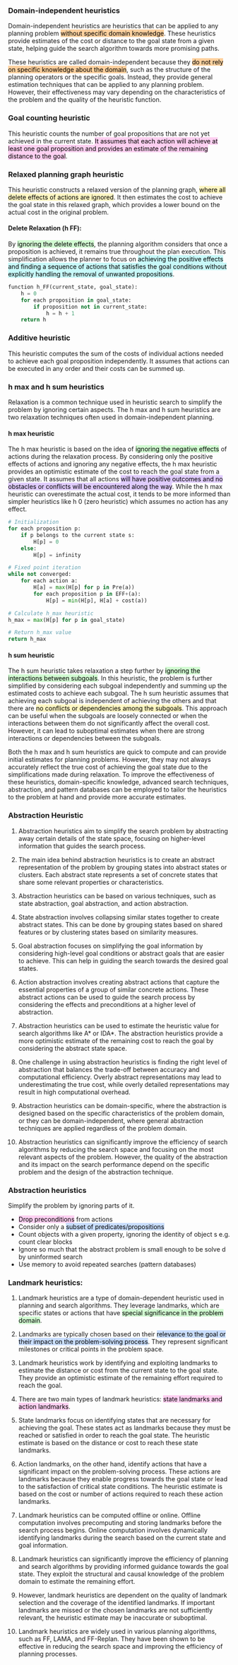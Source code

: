 
### Domain-independent heuristics

Domain-independent heuristics are heuristics that can be applied to any planning problem <mark style="background: #FFB86CA6;">without specific domain knowledge</mark>. These heuristics provide estimates of the cost or distance to the goal state from a given state, helping guide the search algorithm towards more promising paths.

These heuristics are called domain-independent because they <mark style="background: #FFB86CA6;">do not rely on specific knowledge about the domain</mark>, such as the structure of the planning operators or the specific goals. Instead, they provide general estimation techniques that can be applied to any planning problem. However, their effectiveness may vary depending on the characteristics of the problem and the quality of the heuristic function.


### Goal counting heuristic
This heuristic counts the number of goal propositions that are not yet achieved in the current state. <mark style="background: #FFB8EBA6;">It assumes that each action will achieve at least one goal proposition and provides an estimate of the remaining distance to the goal</mark>.


### Relaxed planning graph heuristic
This heuristic constructs a relaxed version of the planning graph, <mark style="background: #FFF3A3A6;">where all delete effects of actions are ignored</mark>. It then estimates the cost to achieve the goal state in this relaxed graph, which provides a lower bound on the actual cost in the original problem. 


#### Delete Relaxation (h FF):
By <mark style="background: #BBFABBA6;">ignoring the delete effects</mark>, the planning algorithm considers that once a proposition is achieved, it remains true throughout the plan execution. This simplification allows the planner to focus on <mark style="background: #ABF7F7A6;">achieving the positive effects and finding a sequence of actions that satisfies the goal conditions without explicitly handling the removal of unwanted propositions</mark>.

```python
function h_FF(current_state, goal_state):
    h = 0
    for each proposition in goal_state:
        if proposition not in current_state:
            h = h + 1
    return h
```


### Additive heuristic
This heuristic computes the sum of the costs of individual actions needed to achieve each goal proposition independently. It assumes that actions can be executed in any order and their costs can be summed up.


### h max and h sum heuristics
Relaxation is a common technique used in heuristic search to simplify the problem by ignoring certain aspects. The h max and h sum heuristics are two relaxation techniques often used in domain-independent planning.

#### h max heuristic
The h max heuristic is based on the idea of <mark style="background: #BBFABBA6;">ignoring the negative effects</mark> of actions during the relaxation process. By considering only the positive effects of actions and ignoring any negative effects, the h max heuristic provides an optimistic estimate of the cost to reach the goal state from a given state. It assumes that all actions <mark style="background: #D2B3FFA6;">will have positive outcomes and no obstacles or conflicts will be encountered along the way</mark>. While the h max heuristic can overestimate the actual cost, it tends to be more informed than simpler heuristics like h 0 (zero heuristic) which assumes no action has any effect.

```python 
# Initialization
for each proposition p:
    if p belongs to the current state s:
        H[p] = 0
    else:
        H[p] = infinity

# Fixed point iteration
while not converged:
    for each action a:
        H[a] = max(H[p] for p in Pre(a))
        for each proposition p in EFF+(a):
            H[p] = min(H[p], H[a] + cost(a))

# Calculate h_max heuristic
h_max = max(H[p] for p in goal_state)

# Return h_max value
return h_max
```


#### h sum heuristic
The h sum heuristic takes relaxation a step further by <mark style="background: #BBFABBA6;">ignoring the interactions between subgoals</mark>. In this heuristic, the problem is further simplified by considering each subgoal independently and summing up the estimated costs to achieve each subgoal. The h sum heuristic assumes that achieving each subgoal is independent of achieving the others and that there are <mark style="background: #FFF3A3A6;">no conflicts or dependencies among the subgoals</mark>. This approach can be useful when the subgoals are loosely connected or when the interactions between them do not significantly affect the overall cost. However, it can lead to suboptimal estimates when there are strong interactions or dependencies between the subgoals.

Both the h max and h sum heuristics are quick to compute and can provide initial estimates for planning problems. However, they may not always accurately reflect the true cost of achieving the goal state due to the simplifications made during relaxation. To improve the effectiveness of these heuristics, domain-specific knowledge, advanced search techniques, abstraction, and pattern databases can be employed to tailor the heuristics to the problem at hand and provide more accurate estimates.


### Abstraction Heuristic

1.  Abstraction heuristics aim to simplify the search problem by abstracting away certain details of the state space, focusing on higher-level information that guides the search process.
    
2.  The main idea behind abstraction heuristics is to create an abstract representation of the problem by grouping states into abstract states or clusters. Each abstract state represents a set of concrete states that share some relevant properties or characteristics.
    
3.  Abstraction heuristics can be based on various techniques, such as state abstraction, goal abstraction, and action abstraction.
    
4.  State abstraction involves collapsing similar states together to create abstract states. This can be done by grouping states based on shared features or by clustering states based on similarity measures.
    
5.  Goal abstraction focuses on simplifying the goal information by considering high-level goal conditions or abstract goals that are easier to achieve. This can help in guiding the search towards the desired goal states.
    
6.  Action abstraction involves creating abstract actions that capture the essential properties of a group of similar concrete actions. These abstract actions can be used to guide the search process by considering the effects and preconditions at a higher level of abstraction.
    
7.  Abstraction heuristics can be used to estimate the heuristic value for search algorithms like A* or IDA*. The abstraction heuristics provide a more optimistic estimate of the remaining cost to reach the goal by considering the abstract state space.
    
8.  One challenge in using abstraction heuristics is finding the right level of abstraction that balances the trade-off between accuracy and computational efficiency. Overly abstract representations may lead to underestimating the true cost, while overly detailed representations may result in high computational overhead.
    
9.  Abstraction heuristics can be domain-specific, where the abstraction is designed based on the specific characteristics of the problem domain, or they can be domain-independent, where general abstraction techniques are applied regardless of the problem domain.
    
10.  Abstraction heuristics can significantly improve the efficiency of search algorithms by reducing the search space and focusing on the most relevant aspects of the problem. However, the quality of the abstraction and its impact on the search performance depend on the specific problem and the design of the abstraction technique.

### Abstraction heuristics
Simplify the problem by ignoring parts of it. 

- <mark style="background: #FFB8EBA6;">Drop preconditions</mark> from actions 
- Consider only a <mark style="background: #ADCCFFA6;">subset of predicates/propositions</mark>
- Count objects with a given property, ignoring the identity of object s e.g. count clear blocks 
- Ignore so much that the abstract problem is small enough to be solve d by uninformed search 
- Use memory to avoid repeated searches (pattern databases)

### Landmark heuristics:

1.  Landmark heuristics are a type of domain-dependent heuristic used in planning and search algorithms. They leverage landmarks, which are specific states or actions that have <mark style="background: #BBFABBA6;">special significance in the problem domain</mark>.
    
2.  Landmarks are typically chosen based on their <mark style="background: #ADCCFFA6;">relevance to the goal or their impact on the problem-solving process</mark>. They represent significant milestones or critical points in the problem space.
    
3.  Landmark heuristics work by identifying and exploiting landmarks to estimate the distance or cost from the current state to the goal state. They provide an optimistic estimate of the remaining effort required to reach the goal.
    
4.  There are two main types of landmark heuristics: <mark style="background: #FFB8EBA6;">state landmarks and action landmarks</mark>.
    
5.  State landmarks focus on identifying states that are necessary for achieving the goal. These states act as landmarks because they must be reached or satisfied in order to reach the goal state. The heuristic estimate is based on the distance or cost to reach these state landmarks.
    
6.  Action landmarks, on the other hand, identify actions that have a significant impact on the problem-solving process. These actions are landmarks because they enable progress towards the goal state or lead to the satisfaction of critical state conditions. The heuristic estimate is based on the cost or number of actions required to reach these action landmarks.
    
7.  Landmark heuristics can be computed offline or online. Offline computation involves precomputing and storing landmarks before the search process begins. Online computation involves dynamically identifying landmarks during the search based on the current state and goal information.
    
8.  Landmark heuristics can significantly improve the efficiency of planning and search algorithms by providing informed guidance towards the goal state. They exploit the structural and causal knowledge of the problem domain to estimate the remaining effort.
    
9.  However, landmark heuristics are dependent on the quality of landmark selection and the coverage of the identified landmarks. If important landmarks are missed or the chosen landmarks are not sufficiently relevant, the heuristic estimate may be inaccurate or suboptimal.
    
10.  Landmark heuristics are widely used in various planning algorithms, such as FF, LAMA, and FF-Replan. They have been shown to be effective in reducing the search space and improving the efficiency of planning processes.

